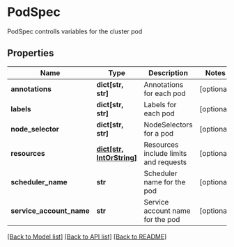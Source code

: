 # PodSpec

PodSpec controlls variables for the cluster pod

## Properties
Name | Type | Description | Notes
------------ | ------------- | ------------- | -------------
**annotations** | **dict[str, str]** | Annotations for each pod | [optional] 
**labels** | **dict[str, str]** | Labels for each pod | [optional] 
**node_selector** | **dict[str, str]** | NodeSelectors for a pod | [optional] 
**resources** | [**dict[str, IntOrString]**](IntOrString.md) | Resources include limits and requests | [optional] 
**scheduler_name** | **str** | Scheduler name for the pod | [optional] 
**service_account_name** | **str** | Service account name for the pod | [optional] 

[[Back to Model list]](../README.md#documentation-for-models) [[Back to API list]](../README.md#documentation-for-api-endpoints) [[Back to README]](../README.md)


